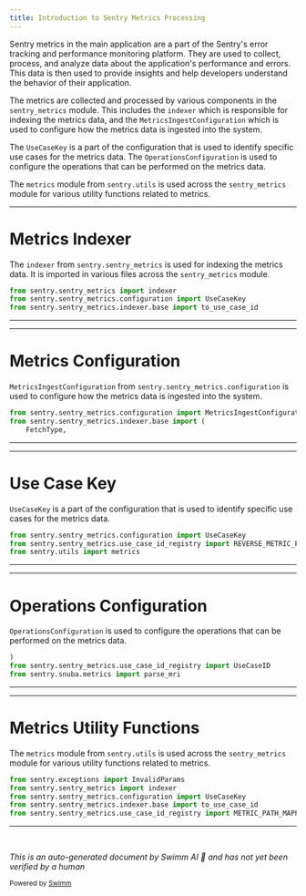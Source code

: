 ```yaml
---
title: Introduction to Sentry Metrics Processing
---
```

Sentry metrics in the main application are a part of the Sentry's error tracking and performance monitoring platform. They are used to collect, process, and analyze data about the application's performance and errors. This data is then used to provide insights and help developers understand the behavior of their application.

The metrics are collected and processed by various components in the `sentry_metrics` module. This includes the `indexer` which is responsible for indexing the metrics data, and the `MetricsIngestConfiguration` which is used to configure how the metrics data is ingested into the system.

The `UseCaseKey` is a part of the configuration that is used to identify specific use cases for the metrics data. The `OperationsConfiguration` is used to configure the operations that can be performed on the metrics data.

The `metrics` module from `sentry.utils` is used across the `sentry_metrics` module for various utility functions related to metrics.

<SwmSnippet path="/src/sentry/sentry_metrics/utils.py" line="5">

---

# Metrics Indexer

The `indexer` from `sentry.sentry_metrics` is used for indexing the metrics data. It is imported in various files across the `sentry_metrics` module.

```python
from sentry.sentry_metrics import indexer
from sentry.sentry_metrics.configuration import UseCaseKey
from sentry.sentry_metrics.indexer.base import to_use_case_id
```

---

</SwmSnippet>

<SwmSnippet path="/src/sentry/sentry_metrics/indexer/limiters/writes.py" line="15">

---

# Metrics Configuration

`MetricsIngestConfiguration` from `sentry.sentry_metrics.configuration` is used to configure how the metrics data is ingested into the system.

```python
from sentry.sentry_metrics.configuration import MetricsIngestConfiguration, UseCaseKey
from sentry.sentry_metrics.indexer.base import (
    FetchType,
```

---

</SwmSnippet>

<SwmSnippet path="/src/sentry/sentry_metrics/indexer/base.py" line="9">

---

# Use Case Key

`UseCaseKey` is a part of the configuration that is used to identify specific use cases for the metrics data.

```python
from sentry.sentry_metrics.configuration import UseCaseKey
from sentry.sentry_metrics.use_case_id_registry import REVERSE_METRIC_PATH_MAPPING, UseCaseID
from sentry.utils import metrics
```

---

</SwmSnippet>

<SwmSnippet path="/src/sentry/sentry_metrics/querying/metadata/metrics.py" line="15">

---

# Operations Configuration

`OperationsConfiguration` is used to configure the operations that can be performed on the metrics data.

```python
)
from sentry.sentry_metrics.use_case_id_registry import UseCaseID
from sentry.snuba.metrics import parse_mri
```

---

</SwmSnippet>

<SwmSnippet path="/src/sentry/sentry_metrics/utils.py" line="4">

---

# Metrics Utility Functions

The `metrics` module from `sentry.utils` is used across the `sentry_metrics` module for various utility functions related to metrics.

```python
from sentry.exceptions import InvalidParams
from sentry.sentry_metrics import indexer
from sentry.sentry_metrics.configuration import UseCaseKey
from sentry.sentry_metrics.indexer.base import to_use_case_id
from sentry.sentry_metrics.use_case_id_registry import METRIC_PATH_MAPPING, UseCaseID
```

---

</SwmSnippet>

&nbsp;

*This is an auto-generated document by Swimm AI 🌊 and has not yet been verified by a human*

<SwmMeta version="3.0.0" repo-id="Z2l0aHViJTNBJTNBc2VudHJ5LWRlbW8lM0ElM0FTd2ltbS1EZW1v" repo-name="sentry-demo" doc-type="overview"><sup>Powered by [Swimm](/)</sup></SwmMeta>
